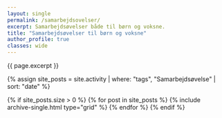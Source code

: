 ```yaml
---
layout: single
permalink: /samarbejdsovelser/
excerpt: Samarbejdsøvelser både til børn og voksne.
title: "Samarbejdsøvelser til børn og voksne"
author_profile: true
classes: wide
---
```


{{ page.excerpt }}

{% assign site_posts = site.activity | where: "tags", "Samarbejdsøvelse" | sort: "date" %}

<div class="feature__wrapper">

{% if site_posts.size > 0 %}
  {% for post in site_posts %}
    {% include archive-single.html type="grid" %}
  {% endfor %}
{% endif %}

</div>
